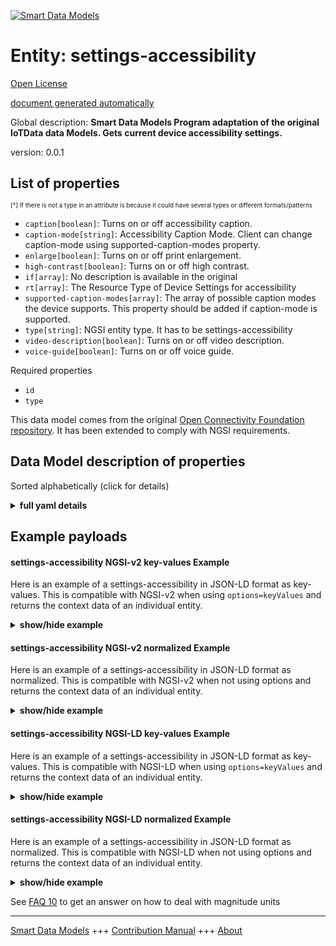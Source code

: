 <!-- 10-Header -->  
[![Smart Data Models](https://smartdatamodels.org/wp-content/uploads/2022/01/SmartDataModels_logo.png "Logo")](https://smartdatamodels.org)  
Entity: settings-accessibility  
==============================<!-- /10-Header -->  
<!-- 15-License -->  
[Open License](https://github.com/smart-data-models//dataModel.OCF/blob/master/settings-accessibility/LICENSE.md)  
[document generated automatically](https://docs.google.com/presentation/d/e/2PACX-1vTs-Ng5dIAwkg91oTTUdt8ua7woBXhPnwavZ0FxgR8BsAI_Ek3C5q97Nd94HS8KhP-r_quD4H0fgyt3/pub?start=false&loop=false&delayms=3000#slide=id.gb715ace035_0_60)  
<!-- /15-License -->  
<!-- 20-Description -->  
Global description: **Smart Data Models Program adaptation of the original IoTData data Models. Gets current device accessibility settings.**  
version: 0.0.1  
<!-- /20-Description -->  
<!-- 30-PropertiesList -->  

## List of properties  

<sup><sub>[*] If there is not a type in an attribute is because it could have several types or different formats/patterns</sub></sup>  
- `caption[boolean]`: Turns on or off accessibility caption.  - `caption-mode[string]`: Accessibility Caption Mode. Client can change caption-mode using supported-caption-modes property.  - `enlarge[boolean]`: Turns on or off print enlargement.  - `high-contrast[boolean]`: Turns on or off high contrast.  - `if[array]`: No description is available in the original  - `rt[array]`: The Resource Type of Device Settings for accessibility  - `supported-caption-modes[array]`: The array of possible caption modes the device supports. This property should be added if caption-mode is supported.  - `type[string]`: NGSI entity type. It has to be settings-accessibility  - `video-description[boolean]`: Turns on or off video description.  - `voice-guide[boolean]`: Turns on or off voice guide.  <!-- /30-PropertiesList -->  
<!-- 35-RequiredProperties -->  
Required properties  
- `id`  - `type`  <!-- /35-RequiredProperties -->  
<!-- 40-RequiredProperties -->  
This data model comes from the original [Open Connectivity Foundation repository](https://github.com/openconnectivityfoundation/IoTDataModels). It has been extended to comply with NGSI requirements.  
<!-- /40-RequiredProperties -->  
<!-- 50-DataModelHeader -->  
## Data Model description of properties  
Sorted alphabetically (click for details)  
<!-- /50-DataModelHeader -->  
<!-- 60-ModelYaml -->  
<details><summary><strong>full yaml details</strong></summary>    
```yaml  
settings-accessibility:    
  description: Smart Data Models Program adaptation of the original IoTData data Models. Gets current device accessibility settings.    
  properties:    
    caption:    
      description: Turns on or off accessibility caption.    
      type: boolean    
      x-ngsi:    
        type: Property    
    caption-mode:    
      description: Accessibility Caption Mode. Client can change caption-mode using supported-caption-modes property.    
      type: string    
      x-ngsi:    
        type: Property    
    enlarge:    
      description: Turns on or off print enlargement.    
      type: boolean    
      x-ngsi:    
        type: Property    
    high-contrast:    
      description: Turns on or off high contrast.    
      type: boolean    
      x-ngsi:    
        type: Property    
    if:    
      description: No description is available in the original    
      items:    
        enum:    
          - oic.if.rw    
          - oic.if.baseline    
        type: string    
      minItems: 1    
      readOnly: true    
      type: array    
      uniqueItems: true    
      x-ngsi:    
        type: Property    
    rt:    
      description: The Resource Type of Device Settings for accessibility    
      items:    
        enum:    
          - oic.r.settings.accessibility    
        type: string    
      minItems: 1    
      readOnly: true    
      type: array    
      uniqueItems: true    
      x-ngsi:    
        type: Property    
    supported-caption-modes:    
      description: The array of possible caption modes the device supports. This property should be added if caption-mode is supported.    
      items:    
        type: string    
      minItems: 1    
      readOnly: true    
      type: array    
      x-ngsi:    
        type: Property    
    type:    
      description: NGSI entity type. It has to be settings-accessibility    
      enum:    
        - settings-accessibility    
      type: string    
      x-ngsi:    
        type: Property    
    video-description:    
      description: Turns on or off video description.    
      type: boolean    
      x-ngsi:    
        type: Property    
    voice-guide:    
      description: Turns on or off voice guide.    
      type: boolean    
      x-ngsi:    
        type: Property    
  required:    
    - id    
    - type    
  type: object    
  x-derived-from: https://github.com/OpenInterConnect/IoTDataModels/blob/master/settings-accessibilityResURI.swagger.json    
  x-disclaimer: 'Redistribution and use in source and binary forms, with or without modification, are permitted  provided that the license conditions are met. Copyleft (c) 2022 Contributors to Smart Data Models Program'    
  x-license-url: https://github.com/smart-data-models/dataModel.OCF/blob/master/settings-accessibility/LICENSE.md    
  x-model-schema: https://smart-data-models.github.io/dataModel.IoTDataModels/settings-accessibility/schema.json    
  x-model-tags: OCF    
  x-version: 0.0.1    
```  
</details>    
<!-- /60-ModelYaml -->  
<!-- 70-MiddleNotes -->  
<!-- /70-MiddleNotes -->  
<!-- 80-Examples -->  
## Example payloads    
#### settings-accessibility NGSI-v2 key-values Example    
Here is an example of a settings-accessibility in JSON-LD format as key-values. This is compatible with NGSI-v2 when  using `options=keyValues` and returns the context data of an individual entity.  
<details><summary><strong>show/hide example</strong></summary>    
```json  
{  
  "id": "urn:ngsi-ld:settings-accessibility:id:TECG:18432141",  
  "dateCreated": "1990-01-22T08:50:58Z",  
  "dateModified": "1991-05-06T23:01:22Z",  
  "source": "Up happen avoid. Walk but fund whose interview.",  
  "name": "Deal girl institution worry various dark. Address new real type establish chair college well. Protect police short focus life.",  
  "alternateName": "Happy I nothing all forget tough fast amount. Tough husband blood also. Research treat soldier analysis.",  
  "description": "Eight thousand thing style part thank. Chance could start clearly remain south meeting certain. Opportunity smile again imagine.",  
  "dataProvider": "Do religious deal speak individual try. Try home tonight fight drop act instead. Measure whether entire design run Republican.",  
  "owner": [  
    "urn:ngsi-ld:settings-accessibility:items:DRZA:51824785",  
    "urn:ngsi-ld:settings-accessibility:items:CCNB:36841156"  
  ],  
  "seeAlso": [  
    "urn:ngsi-ld:settings-accessibility:items:VLJR:83966680",  
    "urn:ngsi-ld:settings-accessibility:items:YXOM:61457574"  
  ],  
  "location": {  
    "type": "Point",  
    "coordinates": [  
      -86.3649985,  
      -23.385687  
    ]  
  },  
  "address": {  
    "streetAddress": "Seem phone they let. Alone high crime group generation you book. Can head end apply side later.",  
    "addressLocality": "Sound though relate. Southern blue arm high. Best become five step make.",  
    "addressRegion": "Order see fall worker meeting.",  
    "addressCountry": "Seat culture throw decade. There when too. Easy practice force marriage medical especially.",  
    "postalCode": "Tend each drop list. Really check give its understand.",  
    "postOfficeBoxNumber": "Central child tough. Describe camera both indeed modern sport. Charge condition decade. Hospital his already process nearly smile."  
  },  
  "areaServed": "Through parent price show today own mind drive. Shake couple south she of."  
}  
```  
</details>  
#### settings-accessibility NGSI-v2 normalized Example    
Here is an example of a settings-accessibility in JSON-LD format as normalized. This is compatible with NGSI-v2 when not using options and returns the context data of an individual entity.  
<details><summary><strong>show/hide example</strong></summary>    
```json  
{  
  "id": {  
    "type": "string",  
    "value": "urn:ngsi-ld:settings-accessibility:id:TECG:18432141"  
  },  
  "dateCreated": {  
    "format": "date-time",  
    "type": "string",  
    "value": "1990-01-22T08:50:58Z"  
  },  
  "dateModified": {  
    "format": "date-time",  
    "type": "string",  
    "value": "1991-05-06T23:01:22Z"  
  },  
  "source": {  
    "type": "string",  
    "value": "Up happen avoid. Walk but fund whose interview."  
  },  
  "name": {  
    "type": "string",  
    "value": "Deal girl institution worry various dark. Address new real type establish chair college well. Protect police short focus life."  
  },  
  "alternateName": {  
    "type": "string",  
    "value": "Happy I nothing all forget tough fast amount. Tough husband blood also. Research treat soldier analysis."  
  },  
  "description": {  
    "type": "string",  
    "value": "Eight thousand thing style part thank. Chance could start clearly remain south meeting certain. Opportunity smile again imagine."  
  },  
  "dataProvider": {  
    "type": "string",  
    "value": "Do religious deal speak individual try. Try home tonight fight drop act instead. Measure whether entire design run Republican."  
  },  
  "owner": {  
    "type": "array",  
    "value": [  
      "urn:ngsi-ld:settings-accessibility:items:DRZA:51824785",  
      "urn:ngsi-ld:settings-accessibility:items:CCNB:36841156"  
    ]  
  },  
  "seeAlso": {  
    "type": "array",  
    "value": [  
      "urn:ngsi-ld:settings-accessibility:items:VLJR:83966680",  
      "urn:ngsi-ld:settings-accessibility:items:YXOM:61457574"  
    ]  
  },  
  "location": {  
    "type": "object",  
    "value": {  
      "type": "Point",  
      "coordinates": [  
        -86.3649985,  
        -23.385687  
      ]  
    }  
  },  
  "address": {  
    "type": "object",  
    "value": {  
      "streetAddress": "Seem phone they let. Alone high crime group generation you book. Can head end apply side later.",  
      "addressLocality": "Sound though relate. Southern blue arm high. Best become five step make.",  
      "addressRegion": "Order see fall worker meeting.",  
      "addressCountry": "Seat culture throw decade. There when too. Easy practice force marriage medical especially.",  
      "postalCode": "Tend each drop list. Really check give its understand.",  
      "postOfficeBoxNumber": "Central child tough. Describe camera both indeed modern sport. Charge condition decade. Hospital his already process nearly smile."  
    }  
  },  
  "areaServed": {  
    "type": "string",  
    "value": "Through parent price show today own mind drive. Shake couple south she of."  
  }  
}  
```  
</details>  
#### settings-accessibility NGSI-LD key-values Example    
Here is an example of a settings-accessibility in JSON-LD format as key-values. This is compatible with NGSI-LD when  using `options=keyValues` and returns the context data of an individual entity.  
<details><summary><strong>show/hide example</strong></summary>    
```json  
{  
    "id": "urn:ngsi-ld:settings-accessibility:id:TECG:18432141",  
    "dateCreated": "1990-01-22T08:50:58Z",  
    "dateModified": "1991-05-06T23:01:22Z",  
    "source": "Up happen avoid. Walk but fund whose interview.",  
    "name": "Deal girl institution worry various dark. Address new real type establish chair college well. Protect police short focus life.",  
    "alternateName": "Happy I nothing all forget tough fast amount. Tough husband blood also. Research treat soldier analysis.",  
    "description": "Eight thousand thing style part thank. Chance could start clearly remain south meeting certain. Opportunity smile again imagine.",  
    "dataProvider": "Do religious deal speak individual try. Try home tonight fight drop act instead. Measure whether entire design run Republican.",  
    "owner": [  
        "urn:ngsi-ld:settings-accessibility:items:DRZA:51824785",  
        "urn:ngsi-ld:settings-accessibility:items:CCNB:36841156"  
    ],  
    "seeAlso": [  
        "urn:ngsi-ld:settings-accessibility:items:VLJR:83966680",  
        "urn:ngsi-ld:settings-accessibility:items:YXOM:61457574"  
    ],  
    "location": {  
        "type": "Point",  
        "coordinates": [  
            -86.3649985,  
            -23.385687  
        ]  
    },  
    "address": {  
        "streetAddress": "Seem phone they let. Alone high crime group generation you book. Can head end apply side later.",  
        "addressLocality": "Sound though relate. Southern blue arm high. Best become five step make.",  
        "addressRegion": "Order see fall worker meeting.",  
        "addressCountry": "Seat culture throw decade. There when too. Easy practice force marriage medical especially.",  
        "postalCode": "Tend each drop list. Really check give its understand.",  
        "postOfficeBoxNumber": "Central child tough. Describe camera both indeed modern sport. Charge condition decade. Hospital his already process nearly smile."  
    },  
    "areaServed": "Through parent price show today own mind drive. Shake couple south she of.",  
    "@context": [  
        "https://smartdatamodels.org/context.jsonld",  
        "https://raw.githubusercontent.com/smart-data-models/dataModel.OCF/master/context.jsonld"  
    ]  
}  
```  
</details>  
#### settings-accessibility NGSI-LD normalized Example    
Here is an example of a settings-accessibility in JSON-LD format as normalized. This is compatible with NGSI-LD when not using options and returns the context data of an individual entity.  
<details><summary><strong>show/hide example</strong></summary>    
```json  
{  
    "id": "urn:ngsi-ld:settings-accessibility:id:YTYO:39074734",  
    "dateCreated": {  
        "type": "Property",  
        "value": {  
            "@type": "DateTime",  
            "@value": "1985-08-23T22:17:38Z"  
        }  
    },  
    "dateModified": {  
        "type": "Property",  
        "value": {  
            "@type": "DateTime",  
            "@value": "1984-07-04T10:36:24Z"  
        }  
    },  
    "source": {  
        "type": "Property",  
        "value": "End during card evidence available music as yeah. Level more ever."  
    },  
    "name": {  
        "type": "Property",  
        "value": "Card these technology right cause fear. Citizen dream word teach international."  
    },  
    "alternateName": {  
        "type": "Property",  
        "value": "Character picture wide area friend."  
    },  
    "description": {  
        "type": "Property",  
        "value": "Perhaps mother at main great. Week analysis mission a name image matter. Key region exist recently inside loss woman."  
    },  
    "dataProvider": {  
        "type": "Property",  
        "value": "Performance kid west company. Trade listen woman final. Leave including window wonder where purpose."  
    },  
    "owner": {  
        "type": "Property",  
        "value": [  
            "urn:ngsi-ld:settings-accessibility:items:TSVP:47098070",  
            "urn:ngsi-ld:settings-accessibility:items:KVUU:35972170"  
        ]  
    },  
    "seeAlso": {  
        "type": "Property",  
        "value": [  
            "urn:ngsi-ld:settings-accessibility:items:IBXG:89083403"  
        ]  
    },  
    "location": {  
        "type": "Property",  
        "value": {  
            "type": "Point",  
            "coordinates": [  
                -27.4331595,  
                -82.080853  
            ]  
        }  
    },  
    "address": {  
        "type": "Property",  
        "value": {  
            "streetAddress": "Beyond low hotel black poor page tonight. Account summer admit name some. Provide game change explain consider produce reveal.",  
            "addressLocality": "Partner business best term high against. Others wish especially security whole if. Visit outside over player produce when.",  
            "addressRegion": "Return he important least much consumer hot. Collection for number for tend.",  
            "addressCountry": "Weight concern behind deal take sing. Tv hit during music poor whole. Cell couple character brother member describe fly.",  
            "postalCode": "Activity green key drug far accept actually. Discussion soon break reflect TV minute. Pretty perhaps movement water mother.",  
            "postOfficeBoxNumber": "Mention performance thus market majority who one. Speak score put feeling cost. Politics off keep everyone partner."  
        }  
    },  
    "areaServed": {  
        "type": "Property",  
        "value": "Out today dinner. Store power campaign your management rich even."  
    },  
    "@context": [  
        "https://smartdatamodels.org/context.jsonld",  
        "https://raw.githubusercontent.com/smart-data-models/dataModel.OCF/master/context.jsonld"  
    ]  
}  
```  
</details><!-- /80-Examples -->  
<!-- 90-FooterNotes -->  
<!-- /90-FooterNotes -->  
<!-- 95-Units -->  
See [FAQ 10](https://smartdatamodels.org/index.php/faqs/) to get an answer on how to deal with magnitude units  
<!-- /95-Units -->  
<!-- 97-LastFooter -->  
---  
[Smart Data Models](https://smartdatamodels.org) +++ [Contribution Manual](https://bit.ly/contribution_manual) +++ [About](https://bit.ly/Introduction_SDM)<!-- /97-LastFooter -->  
